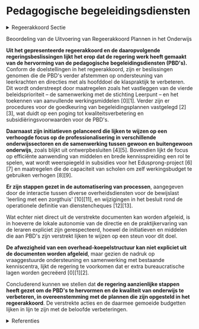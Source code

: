 # Pedagogische begeleidingsdiensten

<details>
        <summary>Regeerakkoord Sectie </summary>
        <p>1.2.4 Pedagogische begeleidingsdiensten De pedagogische begeleidingsdiensten worden hervormd, zodat ze effectiever en efficiënter hun kerntaken kunnen opnemen waarbij leerkrachten en directies hun werking effectief als ondersteuning en hulp ervaren om de dagelijkse klaspraktijk te realiseren. Ze werken bijgevolg met respect voor de lokale autonomie van de directie en de praktijkervaring van de leraren. Ze werken vraaggestuurd in de klas en in de school. Scholen die ondermaats presteren, dienen zich te laten begeleiden. Ten behoeve van een efficiënte aanwending van de middelen en ten behoeve van brede kennisspreiding, werken ze net- en koepel-overschrijdend samen zonder hiervoor een overhead-koepelstructuur uit te bouwen. Dat vraagt een herziening van het kwali-teitsdecreet. De diensten moeten ervoor zorgen dat ze sterker met elkaar en met anderen samenwerken. Begeleidings-diensten stemmen hun methodieken af op wat de leerkracht in de klas nodig en nuttig acht. De aanwezigheid op de klasvloer en de mate waarin leerkrachten aangeven dat begeleiding tegemoetkomt aan hun noden, vormt een subsidiëringsvoorwaarde voor de pedagogische begeleidingsdiensten. De decretale opdrachten worden daartoe bijgestuurd. </p>
        </details> 

Beoordeling van de Uitvoering van Regeerakkoord Plannen in het Onderwijs

**Uit het gepresenteerde regeerakkoord en de daaropvolgende regeringsbeslissingen lijkt het erop dat de regering werk heeft gemaakt van de hervorming van de pedagogische begeleidingsdiensten (PBD's).** Conform de doelstellingen in het regeerakkoord, zijn er beslissingen genomen die de PBD's verder afstemmen op ondersteuning van leerkrachten en directies met als hoofddoel de klaspraktijk te verbeteren. Dit wordt onderstreept door maatregelen zoals het vastleggen van de vierde beleidsprioriteit – de samenwerking met de stichting Leerpunt – en het toekennen van aanvullende werkingsmiddelen \[0\]\[1\]. Verder zijn er procedures voor de goedkeuring van begeleidingsplannen vastgelegd \[2\]\[3\], wat duidt op een poging tot kwaliteitsverbetering en subsidiëringsvoorwaarden voor de PBD's.

**Daarnaast zijn initiatieven gelanceerd die lijken te wijzen op een verhoogde focus op de professionalisering in verschillende onderwijssectoren en de samenwerking tussen gewoon en buitengewoon onderwijs**, zoals blijkt uit ontwerpbesluiten \[4\]\[5\]. Bovendien lijkt de focus op efficiënte aanwending van middelen en brede kennisspreiding een rol te spelen, wat wordt weerspiegeld in subsidies voor het Edusprong-project \[6\]\[7\] en maatregelen die de capaciteit van scholen om zelf werkingsbudget te gebruiken verhogen \[8\]\[9\].

**Er zijn stappen gezet in de automatisering van processen**, aangegeven door de interactie tussen diverse overheidsdiensten voor de bewijslast 'leerling met een zorgthuis' \[10\]\[11\], en wijzigingen in het besluit rond de operationele definitie van dienstencheques \[12\]\[13\].

Wat echter niet direct uit de verstrekte documenten kan worden afgeleid, is in hoeverre de lokale autonomie van de directie en de praktijkervaring van de leraren expliciet zijn gerespecteerd, hoewel de initiatieven en middelen die aan PBD's zijn verstrekt lijken te wijzen op een steun voor dit doel.

**De afwezigheid van een overhead-koepelstructuur kan niet expliciet uit de documenten worden afgeleid**, maar gezien de nadruk op vraaggestuurde ondersteuning en samenwerking met bestaande kenniscentra, lijkt de regering te voorkomen dat er extra bureaucratische lagen worden gecreëerd \[0\]\[1\]\[2\].

Concluderend kunnen we stellen dat **de regering aanzienlijke stappen heeft gezet om de PBD's te hervormen en de kwaliteit van onderwijs te verbeteren, in overeenstemming met de plannen die zijn opgesteld in het regeerakkoord**. De verstrekte acties en de daarmee gemoeide budgetten lijken in lijn te zijn met de beloofde verbeteringen.

<details>
        <summary> Referenties</summary>
        **[\[0\]](https://beslissingenvlaamseregering.vlaanderen.be/?search=Pedagogische%20begeleidingsdiensten%3A%20vierde%20beleidsprioriteit%20en%20verdeling%20aanvullende%20werkingsmiddelen%20&dateOption=select&startDate=2023-03-03T09%3A00%3A00Z&endDate=2023-03-03T09%3A00%3A00Z)** : **(2023-03-03)** Pedagogische begeleidingsdiensten: vierde beleidsprioriteit en verdeling aanvullende werkingsmiddelen  

**[\[1\]](https://beslissingenvlaamseregering.vlaanderen.be/?search=Vierde%20beleidsprioriteit%20en%20verdeling%20aanvullende%20werkingsmiddelen%20pedagogische%20begeleidingsdiensten&dateOption=select&startDate=2023-01-20T09%3A00%3A00Z&endDate=2023-01-20T09%3A00%3A00Z)** : **(2023-01-20)** Vierde beleidsprioriteit en verdeling aanvullende werkingsmiddelen pedagogische begeleidingsdiensten 

**[\[2\]](https://beslissingenvlaamseregering.vlaanderen.be/?search=Goedkeuringsprocedure%20begeleidingsplannen%20en%20jaarlijkse%20rapporten%20pedagogische%20begeleidingsdiensten%20en%20permanente%20ondersteuningscellen%2C%20en%20verdeling%20werkingsmiddelen&dateOption=select&startDate=2022-02-25T09%3A00%3A00Z&endDate=2022-02-25T09%3A00%3A00Z)** : **(2022-02-25)** Goedkeuringsprocedure begeleidingsplannen en jaarlijkse rapporten pedagogische begeleidingsdiensten en permanente ondersteuningscellen, en verdeling werkingsmiddelen 

**[\[3\]](https://beslissingenvlaamseregering.vlaanderen.be/?search=Goedkeuringsprocedure%20begeleidingsplannen%20pedagogische%20begeleidingsdiensten%20en%20permanente%20ondersteuningscellen%20en%20verdeling%20werkingsmiddelen&dateOption=select&startDate=2022-01-14T09%3A00%3A00Z&endDate=2022-01-14T09%3A00%3A00Z)** : **(2022-01-14)** Goedkeuringsprocedure begeleidingsplannen pedagogische begeleidingsdiensten en permanente ondersteuningscellen en verdeling werkingsmiddelen 

**[\[4\]](https://beslissingenvlaamseregering.vlaanderen.be/?search=Decreet%20Leersteun%3A%20uitvoeringsbesluit%20bepalingen%20met%20betrekking%20tot%20de%20samenwerking%20tussen%20het%20gewoon%20en%20het%20buitengewoon%20onderwijs&dateOption=select&startDate=2022-12-16T09%3A00%3A00Z&endDate=2022-12-16T09%3A00%3A00Z)** : **(2022-12-16)** Decreet Leersteun: uitvoeringsbesluit bepalingen met betrekking tot de samenwerking tussen het gewoon en het buitengewoon onderwijs 

**[\[5\]](https://beslissingenvlaamseregering.vlaanderen.be/?search=Decreet%20Leersteun%3A%20steun%20professionalisering%20centra%20voor%20leerlingenbegeleiding%20%28CLB%E2%80%99s%29&dateOption=select&startDate=2022-12-16T09%3A00%3A00Z&endDate=2022-12-16T09%3A00%3A00Z)** : **(2022-12-16)** Decreet Leersteun: steun professionalisering centra voor leerlingenbegeleiding (CLB’s) 

**[\[6\]](https://beslissingenvlaamseregering.vlaanderen.be/?search=Plan%20Vlaamse%20Veerkracht%3A%20subsidies%20pedagogische%20begeleidingsdiensten%20voor%20Edusprong-actie%20%27Gemeenschappelijk%20vrijstellingenkader%20voor%20%28aanvullende%29%20algemene%20vorming%27&dateOption=select&startDate=2022-09-23T08%3A00%3A00Z&endDate=2022-09-23T08%3A00%3A00Z)** : **(2022-09-23)** Plan Vlaamse Veerkracht: subsidies pedagogische begeleidingsdiensten voor Edusprong-actie 'Gemeenschappelijk vrijstellingenkader voor (aanvullende) algemene vorming' 

**[\[7\]](https://beslissingenvlaamseregering.vlaanderen.be/?search=Plan%20Vlaamse%20Veerkracht%3A%20subsidie%20pedagogische%20begeleidingsdiensten%20voor%20Edusprong-actie%20%27Flexibel%20leertraject%20Examencommissie%20en%20Volwassenenonderwijs%27%20&dateOption=select&startDate=2022-12-09T09%3A00%3A00Z&endDate=2022-12-09T09%3A00%3A00Z)** : **(2022-12-09)** Plan Vlaamse Veerkracht: subsidie pedagogische begeleidingsdiensten voor Edusprong-actie 'Flexibel leertraject Examencommissie en Volwassenenonderwijs'  

**[\[8\]](https://beslissingenvlaamseregering.vlaanderen.be/?search=Decreet%20uitvoering%20dringende%20maatregelen%20herwaardering%20lerarenambt%20basis-%20en%20secundair%20onderwijs&dateOption=select&startDate=2022-03-11T09%3A00%3A00Z&endDate=2022-03-11T09%3A00%3A00Z)** : **(2022-03-11)** Decreet uitvoering dringende maatregelen herwaardering lerarenambt basis- en secundair onderwijs 

**[\[9\]](https://beslissingenvlaamseregering.vlaanderen.be/?search=Decreet%20uitvoering%20dringende%20maatregelen%20herwaardering%20lerarenambt%20basis-%20en%20secundair%20onderwijs&dateOption=select&startDate=2022-05-13T08%3A00%3A00Z&endDate=2022-05-13T08%3A00%3A00Z)** : **(2022-05-13)** Decreet uitvoering dringende maatregelen herwaardering lerarenambt basis- en secundair onderwijs 

**[\[10\]](https://beslissingenvlaamseregering.vlaanderen.be/?search=Automatisering%20bewijslast%20%27leerling%20met%20een%20zorgthuis%27%20bij%20berekening%20omkadering%20en%20werkingsbudget&dateOption=select&startDate=2023-02-10T09%3A00%3A00Z&endDate=2023-02-10T09%3A00%3A00Z)** : **(2023-02-10)** Automatisering bewijslast 'leerling met een zorgthuis' bij berekening omkadering en werkingsbudget 

**[\[11\]](https://beslissingenvlaamseregering.vlaanderen.be/?search=Automatisering%20bewijslast%20%27leerling%20met%20een%20zorgthuis%27&dateOption=select&startDate=2022-12-02T09%3A00%3A00Z&endDate=2022-12-02T09%3A00%3A00Z)** : **(2022-12-02)** Automatisering bewijslast 'leerling met een zorgthuis' 

**[\[12\]](https://beslissingenvlaamseregering.vlaanderen.be/?search=VDAB-stages%20binnen%20het%20dienstenchequestelsel%3A%20wijzigingsdecreet&dateOption=select&startDate=2022-05-06T08%3A00%3A00Z&endDate=2022-05-06T08%3A00%3A00Z)** : **(2022-05-06)** VDAB-stages binnen het dienstenchequestelsel: wijzigingsdecreet 

**[\[13\]](https://beslissingenvlaamseregering.vlaanderen.be/?search=VDAB-stages%20binnen%20het%20dienstenchequestelsel%3A%20wijzigingsdecreet&dateOption=select&startDate=2022-06-17T09%3A00%3A00Z&endDate=2022-06-17T09%3A00%3A00Z)** : **(2022-06-17)** VDAB-stages binnen het dienstenchequestelsel: wijzigingsdecreet 
        </details> 

